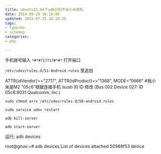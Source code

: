 ```yaml
---
title: ubuntu15.04下adb识别不出小米真机
date: 2014-09-29 10:14:00
updated: 2015-07-25 10:18:34
tags: 
- typecho
- sitemap
categories: 
- php

---
```

 手机拨号输入 `*#*#717717#*#*` 打开端口

`/etc/udev/rules.d/51-Android.rules` 里追加


<!--more-->


ATTR{idVendor}=="2717", ATTR{idProduct}=="1368", MODE=”0666"
#我小米是M2 “05c6”根据连接手机  lsusb 的 ID 修改 (Bus 002 Device 027: ID 05c6:9031 Qualcomm, Inc.)

    sudo chmod a+rx /etc/udev/rules.d/50-android.rules
    
    sudo service udev restart
    
    adb kill-server
    
    adb start-server

运行; adb devices

root@gnux:~# adb devices
List of devices attached 
50988f53	device


